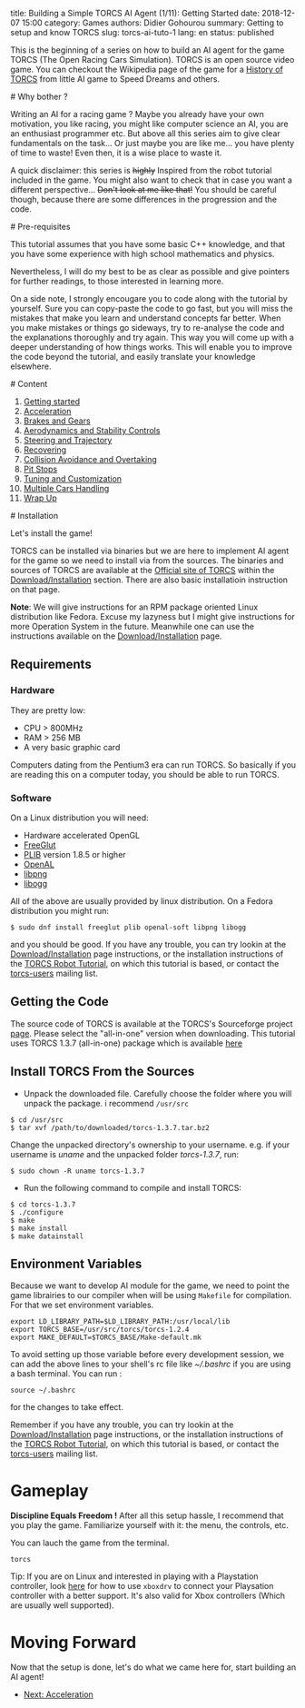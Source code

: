 title: Building a Simple TORCS AI Agent (1/11): Getting Started
date: 2018-12-07 15:00
category: Games
authors: Didier Gohourou
summary: Getting to setup and know TORCS
slug: torcs-ai-tuto-1
lang: en
status: published


This is the beginning of a series on how to build an AI agent for the game 
TORCS (The Open Racing Cars Simulation). TORCS is an open source video game.
You can checkout the Wikipedia page of the game for a 
[History of TORCS](https://en.wikipedia.org/wiki/TORCS) from little AI game 
to Speed Dreams and others.

<p id="why"></p>
# Why bother ? 

Writing an AI for a racing game ? Maybe you already have your own motivation, you 
like racing, you might like computer science an AI, you are an enthusiast 
programmer etc. But above all this series aim to give clear fundamentals on the 
task... Or just maybe you are like me... you have plenty of time to waste! 
Even then, it is a wise place to waste it.

A quick disclaimer: this series is <del>highly</del> Inspired from the robot 
tutorial included in the game. You might also want to check that in case you 
want a different perspective... <del>Don't look at me like that!</del> 
You should be careful though, because there are some differences in the progression 
and the code.

<p id="prerequisites"></p>
# Pre-requisites

This tutorial assumes that you have some basic C++ knowledge, and that you have
some experience with high school mathematics and physics.

Nevertheless, I will do my best to be as clear as possible and give pointers 
for further readings, to those interested in learning more.

On a side note, I strongly encougare you to code along with the tutorial by 
yourself. Sure you can copy-paste the code to go fast, but you will miss 
the mistakes that make you learn and understand concepts far better. 
When you make mistakes or things go sideways, try to re-analyse the code and the 
explanations thoroughly and try again. This way you will come up with a deeper 
understanding of how things works. This will enable you to improve the code 
beyond the tutorial, and easily translate your knowledge elsewhere.

<p id="table_of_contents"></p>
# Content

1.	[Getting started]({filename}torcs-ai-tuto-1.md)
2.	[Acceleration]({filename}torcs-ai-tuto-2.md)
3.	[Brakes and Gears]({filename}torcs-ai-tuto-3.md)
4.	[Aerodynamics and Stability Controls]({filename}torcs-ai-tuto-5.md)
5.	[Steering and Trajectory]({filename}torcs-ai-tuto-4.md)
6.	[Recovering]({filename}torcs-ai-tuto-5.md)
7.	[Collision Avoidance and Overtaking]({filename}torcs-ai-tuto-6.md)
8.	[Pit Stops]({filename}torcs-ai-tuto-7.md)
9.	[Tuning and Customization]({filename}torcs-ai-tuto-8.md)
10.	[Multiple Cars Handling]({filename}torcs-ai-tuto-9.md)
11.	[Wrap Up]({filename}torcs-ai-tuto-10.md)

<p id="installation"></p>
# Installation 

Let's install the game!

TORCS can be installed via binaries but we are here to implement AI agent for the 
game so we need to install via from the sources. The binaries and sources of 
TORCS are available at the 
[Official site of TORCS](http://torcs.sourceforge.net/index.php) within the 
[Download/Installation](http://torcs.sourceforge.net/index.php?name=Sections&op=viewarticle&artid=3) section. There are also basic installatioin instruction on that 
page.

**Note**: We will give instructions for an RPM package oriented Linux 
distribution like Fedora. Excuse my lazyness but I might give instructions for 
more Operation System in the future. Meanwhile one can use the instructions 
available on the [Download/Installation](http://torcs.sourceforge.net/index.php?name=Sections&op=viewarticle&artid=3) page. 

## Requirements

### Hardware

They are pretty low: 

* CPU > 800MHz 
* RAM > 256 MB
* A very basic graphic card

Computers dating from the Pentium3 era can run TORCS. So basically if you are 
reading this on a computer today, you should be able to run TORCS.

### Software

On a Linux distribution you will need: 

* Hardware accelerated OpenGL
* [FreeGlut](http://freeglut.sourceforge.net/)
* [PLIB](http://plib.sourceforge.net/) version 1.8.5 or higher
* [OpenAL](http://kcat.strangesoft.net/openal.html)
* [libpng](http://libpng.sourceforge.net/)
* [libogg](http://www.vorbis.com/)

All of the above are usually provided by linux distribution. On a Fedora 
distribution you might run: 

```shell
$ sudo dnf install freeglut plib openal-soft libpng libogg
```

and you should be good. If you have any trouble, you can try lookin at the 
[Download/Installation](http://torcs.sourceforge.net/index.php?name=Sections&op=viewarticle&artid=3) page instructions, or the installation instructions of the 
[TORCS Robot Tutorial](http://www.berniw.org/tutorials/robot/tutorial.html), on 
which this tutorial is based, or contact the [torcs-users](torcs-users@lists.sourceforge.net) mailing list.

## Getting the Code

The source code of TORCS is available at the TORCS's Sourceforge project 
[page](https://sourceforge.net/projects/torcs/).
Please select the "all-in-one" version when downloading. This tutorial uses 
TORCS 1.3.7 (all-in-one) package which is available [here](http://sourceforge.net/projects/torcs/files/all-in-one/1.3.7/torcs-1.3.7.tar.bz2/download)

## Install TORCS From the Sources

* Unpack the downloaded file. Carefully choose the folder where you will unpack 
the package. i recommend `/usr/src`
```shell
$ cd /usr/src
$ tar xvf /path/to/downloaded/torcs-1.3.7.tar.bz2
```
Change the unpacked directory's ownership to your username. e.g. if your username
is _uname_ and the unpacked folder _torcs-1.3.7_, run:
```shell
$ sudo chown -R uname torcs-1.3.7
``` 

* Run the following command to compile and install TORCS:
```shell
$ cd torcs-1.3.7
$ ./configure 
$ make 
$ make install
$ make datainstall
```

## Environment Variables

Because we want to develop AI module for the game, we need to point the game 
librairies to our compiler when will be using `Makefile` for compilation. 
For that we set environment variables. 

```shell
export LD_LIBRARY_PATH=$LD_LIBRARY_PATH:/usr/local/lib
export TORCS_BASE=/usr/src/torcs/torcs-1.2.4
export MAKE_DEFAULT=$TORCS_BASE/Make-default.mk
```

To avoid setting up those variable before every development session, we can add 
the above lines to your shell's rc file like _~/.bashrc_ if you are using a bash 
terminal. You can run :

```shell
source ~/.bashrc
```

for the changes to take effect.


Remember if you have any trouble, you can try lookin at the 
[Download/Installation](http://torcs.sourceforge.net/index.php?name=Sections&op=viewarticle&artid=3) page instructions, or the installation instructions of the 
[TORCS Robot Tutorial](http://www.berniw.org/tutorials/robot/tutorial.html), on 
which this tutorial is based, or contact the [torcs-users](torcs-users@lists.sourceforge.net) mailing list.

# Gameplay 

**Discipline Equals Freedom !** After all this setup hassle, I recommend that you 
play the game. Familiarize yourself with it: the menu, the controls, etc.

You can lauch the game from the terminal. 

```shell
torcs
```

Tip: If you are on Linux and interested in playing with a Playstation controller,
look [here](https://gameimps.com/ps3-controller-linux-usb-290) for how to use 
`xboxdrv` to connect your Playsation controller with a better support. 
It's also valid for Xbox controllers (Which are usually well supported).


# Moving Forward

Now that the setup is done, let's do what we came here for, start building an 
AI agent!

* [Next: Acceleration]({filename}torcs-ai-tuto-2.md)

